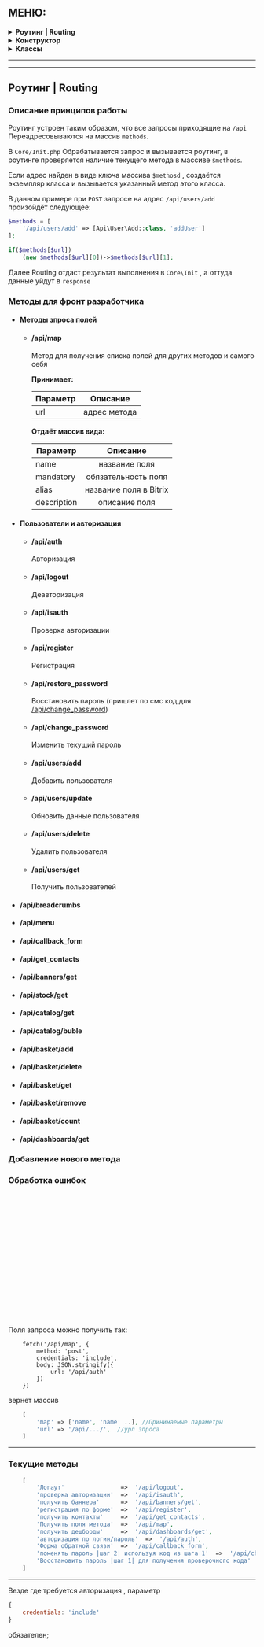 ## МЕНЮ:

<div>
  <details>
      <summary>
          <b>Роутинг | Routing</b>
      </summary>

  * [Описание принципов работы](#Описание-принципов-работы)
  * [Методы для фронт разработчика](#Методы-для-фронт-разработчика)
  * [Добавление нового метода](#Добавление-нового-метода)
  * [Обработка ошибок](#Обработка-ошибок)

  </details>

  <details>
      <summary>
          <b>Конструктор</b>
      </summary>

  * [Описание системы конструктора](#Описание-системы-конструктора)
  * [Переменные](#Переменные)
  * [Обязательные методы абстрактных классов](#Обязательные-методы-абстрактных-классов)

  </details>

  <details>
      <summary>
          <b>Классы</b>
      </summary>

  * [Basket](#Basket)
  * [Catalog](#Catalog)
  * [Core](#Core)
  * [EventHandlers](#EventHandlers)
  * [Helpers](#Helpers)
  * [HighloadBlock](#HighloadBlock)
  * [Iblock](#Iblock)
  * [Information](#Information)
  * [Integration](#Integration)
  * [Routing](#Routing)
  * [Services](#Services)
  * [User](#User)

  </details>

</div>

-------
---

## Роутинг | Routing

### Описание принципов работы
Роутинг устроен таким образом, что все запросы приходящие на ```/api``` Переадресовываются на массив ```methods```.

В `Core/Init.php` Обрабатывается запрос и вызывается роутинг, в роутинге проверяется наличие текущего метода в массиве `$methods`.

Если адрес найден в виде ключа массива ```$methosd``` , создаётся экземпляр класса и вызывается указанный метод этого класса.

В данном примере при `POST` запросе на адрес `/api/users/add` произойдёт следующее:
```php
$methods = [
    '/api/users/add' => [Api\User\Add::class, 'addUser']
];

if($methods[$url])
    (new $methods[$url][0])->$methods[$url][1];
```
Далее Routing отдаст результат выполнения в `Core\Init` , а оттуда данные уйдут в `response`

### Методы для фронт разработчика
+ #### Методы зпроса полей
  * #### /api/map
    Метод для получения списка полей для других методов и самого себя

    **Принимает:**

      | Параметр |   Описание   |
      | -------- | :----------: |
      | url      | адрес метода |


    **Отдаёт массив вида:**

      | Параметр    |        Описание        |
      | ----------- | :--------------------: |
      | name        |     название поля      |
      | mandatory   |  обязательность поля   |
      | alias       | название поля в Bitrix |
      | description |     описание поля      |


+ #### Пользователи и авторизация
  * #### /api/auth
    Авторизация


  * #### /api/logout
    Деавторизация


  * #### /api/isauth
    Проверка авторизации


  * #### /api/register
    Регистрация


  * #### /api/restore_password
    Восстановить пароль (пришлет по смс код для [/api/change_password](#api-change_password))


  * #### /api/change_password
    Изменить текущий пароль

  * #### /api/users/add
    Добавить пользователя

  * #### /api/users/update
    Обновить данные пользователя

  * #### /api/users/delete
    Удалить пользователя

  * #### /api/users/get
    Получить пользователей


+ #### /api/breadcrumbs
+ #### /api/menu
+ #### /api/callback_form
+ #### /api/get_contacts
+ #### /api/banners/get
+ #### /api/stock/get
+ #### /api/catalog/get
+ #### /api/catalog/buble
+ #### /api/basket/add
+ #### /api/basket/delete
+ #### /api/basket/get
+ #### /api/basket/remove
+ #### /api/basket/count
+ #### /api/dashboards/get

### Добавление нового метода

### Обработка ошибок

<br>
<br>
<br>
<br>
<br>
<br>
<br>
<br>
<br>
<br>
<br>
<br>
<br>
<br>
<br>
















Поля запроса можно получить так:
```Js
    fetch('/api/map', {
        method: 'post',
        credentials: 'include',
        body: JSON.stringify({
            url: '/api/auth'
        })
    })
```

вернет массив
```php
    [
        'map' => ['name', 'name' ..], //Принимаемые параметры
        'url' => '/api/.../',  //урл зпроса
    ]
```

-----------------------------------------------------------------------
<h3> Текущие методы </h3>

```PHP
    [
        'Логаут'                =>  '/api/logout',
        'проверка авторизации'  =>  '/api/isauth',
        'получить баннера'      =>  '/api/banners/get',
        'регистрация по форме'  =>  '/api/register',
        'получить контакты'     =>  '/api/get_contacts',
        'Получить поля метода'  =>  '/api/map',
        'получить дешборды'     =>  '/api/dashboards/get',
        'авторизация по логин/пароль'  =>  '/api/auth',
        'Форма обратной связи'  =>  '/api/callback_form',
        'поменять пароль |шаг 2| используя код из шага 1'  =>  '/api/change_password',
        'Восстановить пароль |шаг 1| для получения проверочного кода'  =>  '/api/restore_password'
    ]
```
--------------------------------------------------------------------------------------------------------
Везде где требуется авторизация , параметр

```Javascript
{
    credentials: 'include'
}
```

 обязателен;